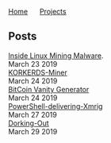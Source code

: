 <a href="https://michael-meade.github.io/" style='margin-right:20px'>Home</a>
<a href="https://michael-meade.github.io/Projects" style='margin-right:20px'>Projects</a>
## Posts

[Inside Linux Mining Malware](./LinuxMalware.md).<br>
March 23 2019<br>
[KORKERDS-Miner](./KORKERDS-Miner.md)<br>
March 24 2019<br>
[BitCoin Vanity Generator](./Projects/BitcoinVanityGenerator.md)<br>
March 24 2019<br>
[PowerShell-delivering-Xmrig](./powerShellXmrig.md)<br>
March 27 2019<br>
[Dorking-Out](./dorkingOut.md)<br>
March 29 2019<br>
